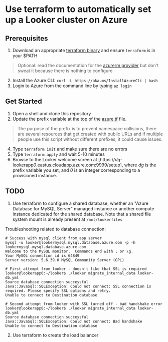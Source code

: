 # Use terraform to automatically set up a Looker cluster on Azure

## Prerequisites
1. Download an appropriate [terraform binary](https://www.terraform.io/downloads.html) and ensure `terraform` is in your $PATH
> Optional: read the documentation for the [azurerm provider](https://www.terraform.io/docs/providers/azurerm/index.html) but don't sweat it because there is nothing to configure
2. Install the Azure CLI:
`curl -L https://aka.ms/InstallAzureCli | bash`
3. Login to Azure from the command line by typing `az login`

## Get Started
1. Open a shell and clone this repository
2. Update the prefix variable at the top of the [azure.tf](https://github.com/drewgillson/azure_looker_cluster/blob/master/azure.tf) file.
> The purpose of the prefix is to prevent namespace collisions, there are several resources that get created with public URLs and if multiple people use this script without different prefixes, it could cause issues.
4. Type `terraform init` and make sure there are no errors
5. Type `terraform apply` and wait 5-10 minutes
6. Browse to the Looker welcome screen at [https://*dg*-lookerapp*0*.eastus.cloudapp.azure.com:9999/setup], where *dg* is the prefix variable you set, and *0* is an integer corresponding to a provisioned instance.

## TODO

1. Use terraform to configure a shared database, whether an "Azure Database for MySQL Server" managed instance or another compute instance dedicated for the shared database. Note that a shared file system mount is already present at `/mnt/lookerfiles`

Troubleshooting related to database connection: 
```
# Success with mysql client from app server
mysql -u looker@lookermysql.mysql.database.azure.com -p -h lookermysql.mysql.database.azure.com
Welcome to the MySQL monitor.  Commands end with ; or \g.
Your MySQL connection id is 64849
Server version: 5.6.39.0 MySQL Community Server (GPL)

# First attempt from looker - doesn't like that SSL is required
looker@lookerapp0:~/looker$ ./looker migrate_internal_data looker-db.yml
Source database connection successful
Java::JavaSql::SQLException: Could not connect: SSL connection is required. Please specify SSL options and retry.
Unable to connect to Destination database

# Second attempt from looker with SSL turned off - bad handshake error
looker@lookerapp0:~/looker$ ./looker migrate_internal_data looker-db.yml
Source database connection successful
Java::JavaSql::SQLException: Could not connect: Bad handshake
Unable to connect to Destination database
```

2. Use terraform to create the load balancer